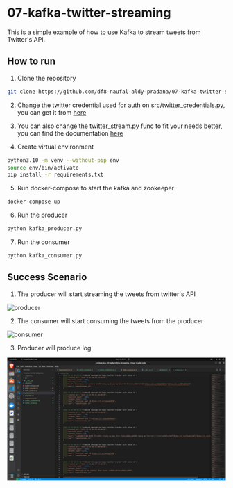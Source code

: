 # 07-kafka-twitter-streaming

This is a simple example of how to use Kafka to stream tweets from Twitter's API.

## How to run

1. Clone the repository
```bash
git clone https://github.com/df8-naufal-aldy-pradana/07-kafka-twitter-streaming.git
```

2. Change the twitter credential used for auth on src/twitter_credentials.py, you can get it from [here](https://developer.twitter.com/en/apps)

3. You can also change the twitter_stream.py func to fit your needs better, you can find the documentation [here](https://developer.twitter.com/en/docs/tweets/filter-realtime/api-reference/post-statuses-filter)

4. Create virtual environment
```bash
python3.10 -m venv --without-pip env
source env/bin/activate
pip install -r requirements.txt
```

5. Run docker-compose to start the kafka and zookeeper
```bash
docker-compose up
```

6. Run the producer
```bash
python kafka_producer.py
```

7. Run the consumer
```bash
python kafka_consumer.py
```

## Success Scenario

1. The producer will start streaming the tweets from twitter's API

![producer](docs/producer.png)

2. The consumer will start consuming the tweets from the producer

![consumer](docs/consumer.png)

3. Producer will produce log 

![producer_log](docs/producer_log.png)





